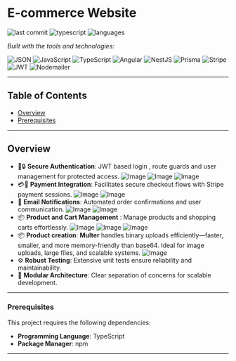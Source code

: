 # E-commerce Website

![last commit](https://img.shields.io/github/last-commit/mdavid159/ecom)
![typescript](https://img.shields.io/badge/typescript-73.9%25-blue)
![languages](https://img.shields.io/github/languages/count/mdavid159/ecom)

_Built with the tools and technologies:_

![JSON](https://img.shields.io/badge/-JSON-000?logo=json&logoColor=white)
![JavaScript](https://img.shields.io/badge/JavaScript-F7DF1E?logo=javascript&logoColor=000)
![TypeScript](https://img.shields.io/badge/TypeScript-3178C6?logo=typescript&logoColor=white)
![Angular](https://img.shields.io/badge/Angular-DD0031?logo=angular&logoColor=white)
![NestJS](https://img.shields.io/badge/NestJS-E0234E?logo=nestjs&logoColor=white)
![Prisma](https://img.shields.io/badge/Prisma-3982CE?logo=prisma&logoColor=white)
![Stripe](https://img.shields.io/badge/Stripe-008CDD?logo=stripe&logoColor=white)
![JWT](https://img.shields.io/badge/JWT-000000?logo=jsonwebtokens&logoColor=white)
![Nodemailer](https://img.shields.io/badge/Nodemailer-0B3D91?logo=gmail&logoColor=white)


---

## Table of Contents

- [Overview](#overview)
- [Prerequisites](#prerequisites)
---

## Overview

- 🔨🔒 **Secure Authentication**: JWT based login , route guards and user management for protected access.
   ![Image](https://github.com/mdavid159/ecom/blob/main/Screenshot%202025-06-28%20233837.png?raw=true)
   ![Image](https://github.com/mdavid159/ecom/blob/main/Screenshot%202025-06-28%20233852.png?raw=true)
   ![Image](https://github.com/mdavid159/ecom/blob/main/Screenshot%202025-06-28%20234117.png?raw=true)
- 💳💸 **Payment Integration**: Facilitates secure checkout flows with Stripe payment sessions.
  ![Image](https://github.com/mdavid159/ecom/blob/main/Screenshot%202025-06-29%20010438.png?raw=true)
  ![Image](https://github.com/mdavid159/ecom/blob/main/Screenshot%202025-06-29%20010522.png?raw=true)
- 📧 **Email Notifications**: Automated order confirmations and user communication.
  ![Image](https://github.com/mdavid159/ecom/blob/main/Screenshot%202025-06-28%20234222.png?raw=true)
  ![Image](https://github.com/mdavid159/ecom/blob/main/Screenshot%202025-06-29%20020214.png?raw=true)
- 📦 **Product and Cart Management** : Manage products and shopping carts effortlessly.
  ![Image](https://github.com/mdavid159/ecom/blob/main/Screenshot%202025-06-29%20005721.png?raw=true)
  ![Image](https://github.com/mdavid159/ecom/blob/main/Screenshot%202025-06-29%20005748.png?raw=true)
  ![Image](https://github.com/mdavid159/ecom/blob/main/Screenshot%202025-06-29%20010341.png?raw=true)
- 📦 **Product creation**: **Multer** handles binary uploads efficiently—faster, smaller, and more memory-friendly than base64.
  Ideal for image uploads, large files, and scalable systems.
  ![Image](https://github.com/mdavid159/ecom/blob/main/Screenshot%202025-06-28%20234253.png?raw=true)
- ⚙ **Robust Testing**: Extensive unit tests ensure reliability and maintainability.  
- 🚀 **Modular Architecture**: Clear separation of concerns for scalable development.

---
### Prerequisites

This project requires the following dependencies:

- **Programming Language**: TypeScript  
- **Package Manager**: npm
---
